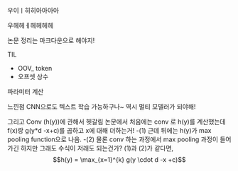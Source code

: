 
우이ㅣ히히아아아아

우헤헤ㅔ헤헤헤헤

논문 정리는 마크다운으로 해야지!


TIL
- OOV_ token
- 오프셋 상수


파라미터 계산


느낀점
CNN으로도 텍스트 학습 가능하구나~ 역시 멀티 모델러가 되야해!

그리고 Conv (h(y))에 관해서 헷갈림
논문에서 처음에는 conv 로 h(y)를 계산했는데 f(x)랑 g(y\*d -x+c)를 곱하고 x에 대해 더하는거! -(1)
근데 뒤에는 h(y)가 max pooling function으로 나옴. -(2)
물론 conv 하는 과정에서 max pooling 과정이 들어가긴 하지만 그래도 수식이 저래도 되는건가?
(1)과 (2)가 같다면, 
$$h(y) = \max_{x=1}^{k} g(y \cdot d -x +c)$$

